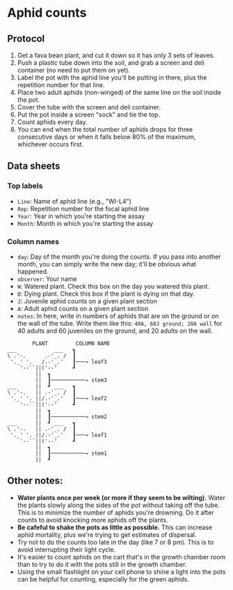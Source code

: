 # Aphid counts

## Protocol

1. Get a fava bean plant, and cut it down so it has only 3
  sets of leaves.
2. Push a plastic tube down into the soil, and grab a screen and
  deli container (no need to put them on yet).
3. Label the pot with the aphid line you'll be putting in there, plus the
  repetition number for that line.
3. Place two adult aphids (non-winged) of the same line on the soil
  inside the pot.
4. Cover the tube with the screen and deli container.
5. Put the pot inside a screen "sock" and tie the top.
6. Count aphids every day.
6. You can end when the total number of aphids drops for three
  consecutive days or when it falls below 80% of the maximum,
  whichever occurs first.


## Data sheets

### Top labels

- `Line`: Name of aphid line (e.g., "WI-L4")
- `Rep`: Repetition number for the focal aphid line
- `Year`: Year in which you're starting the assay
- `Month`: Month in which you're starting the assay

### Column names

- `day`: Day of the month you're doing the counts. If you pass into another month,
  you can simply write the new day; it'll be obvious what happened.
- `observer`: Your name
- `W`: Watered plant. Check this box on the day you watered this plant.
- `D`: Dying plant. Check this box if the plant is dying on that day.
- `J`: Juvenile aphid counts on a given plant section
- `A`: Adult aphid counts on a given plant section
- `notes`: In here, write in numbers of aphids that are on the ground or on the wall
  of the tube. Write them like this:
  `40A, 60J ground; 20A wall` for 40 adults and 60 juveniles on the ground,
  and 20 adults on the wall.


```
        PLANT         COLUMN NAME
___            ___   ┓
\ .'-.      .-'_. /  ┃
 '._' '.   /.-'_.'   ┃───→ leaf3
    '--``||('--'     ┛
         ||  ┓
         ||  ┃───────────→ stem3
___      ||  ┛ ___   ┓
\ .'-.   || .-'_. /  ┃
 '._' '. ||/.-'_.'   ┃───→ leaf2
    '--``||('--'     ┛
         ||  ┓
         ||  ┃───────────→ stem2
___      ||  ┛ ___   ┓
\ .'-.   || .-'_. /  ┃
 '._' '. ||/.-'_.'   ┃───→ leaf1
    '--``||('--'     ┛
         ||  ┓
         ||  ┃───────────→ stem1
         ||  ┛
```



## Other notes:

- __Water plants once per week (or more if they seem to be wilting).__
  Water the plants slowly along the sides of the pot without taking off the tube.
  This is to minimize the number of aphids you're drowning.
  Do it after counts to avoid knocking more aphids off the plants.
- __Be cafeful to shake the pots as little as possible.__
  This can increase aphid mortality, plus we're trying to get estimates of dispersal.
- Try not to do the counts too late in the day (like 7 or 8 pm). This is to avoid
  interrupting their light cycle.
- It's easier to count aphids on the cart that's in the growth chamber room than to try
  to do it with the pots still in the growth chamber.
- Using the small flashlight on your cell phone to shine a light into the pots can be
  helpful for counting, especially for the green aphids.
